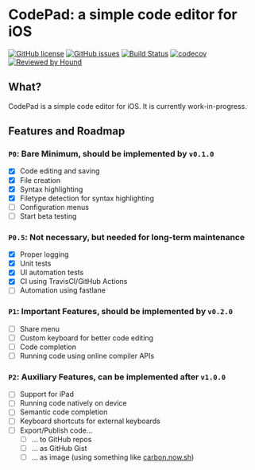 # CodePad: a simple code editor for iOS

[![GitHub license](https://img.shields.io/github/license/sohnryang/CodePad)](https://github.com/sohnryang/CodePad/blob/master/LICENSE)
[![GitHub issues](https://img.shields.io/github/issues/sohnryang/CodePad)](https://github.com/sohnryang/CodePad/issues)
[![Build Status](https://travis-ci.com/sohnryang/CodePad.svg?branch=master)](https://travis-ci.com/sohnryang/CodePad)
[![codecov](https://codecov.io/gh/sohnryang/CodePad/branch/master/graph/badge.svg)](https://codecov.io/gh/sohnryang/CodePad)
[![Reviewed by Hound](https://img.shields.io/badge/Reviewed_by-Hound-8E64B0.svg)](https://houndci.com)

## What?

CodePad is a simple code editor for iOS. It is currently work-in-progress.

## Features and Roadmap

### `P0`: Bare Minimum, should be implemented by `v0.1.0`
- [x] Code editing and saving
- [x] File creation
- [x] Syntax highlighting
- [x] Filetype detection for syntax highlighting
- [ ] Configuration menus
- [ ] Start beta testing

### `P0.5`: Not necessary, but needed for long-term maintenance
- [x] Proper logging
- [x] Unit tests
- [x] UI automation tests
- [x] CI using TravisCI/GitHub Actions
- [ ] Automation using fastlane

### `P1`: Important Features, should be implemented by `v0.2.0`
- [ ] Share menu
- [ ] Custom keyboard for better code editing
- [ ] Code completion
- [ ] Running code using online compiler APIs

### `P2`: Auxiliary Features, can be implemented after `v1.0.0`
- [ ] Support for iPad
- [ ] Running code natively on device
- [ ] Semantic code completion
- [ ] Keyboard shortcuts for external keyboards
- [ ] Export/Publish code...
  - [ ] ... to GitHub repos
  - [ ] ... as GitHub Gist
  - [ ] ... as image (using something like [carbon.now.sh](https://carbon.now.sh/))
